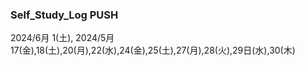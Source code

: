 ### Self_Study_Log PUSH

2024/6月 1(土),
2024/5月 17(金),18(土),20(月),22(水),24(金),25(土),27(月),28(火),29日(水),30(木)
